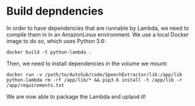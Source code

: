 # Build depndencies

In order to have dependencies that are runnable by Lambda, we need to compile them in in an AmazonLinux environment.
We use a local Docker image to do so, which uses Python 3.6:

	docker build -t python-lambda .

Then, we need to install dependencies in the volume we mount:

    docker run -v /path/to/AutoSub/code/SpeechExtractor/lib:/app/lib python-lambda rm -rf /app/lib/* && pip3.6 install -t /app/lib -r /app/requirements.txt

We are now able to package the Lambda and uplaod it!
